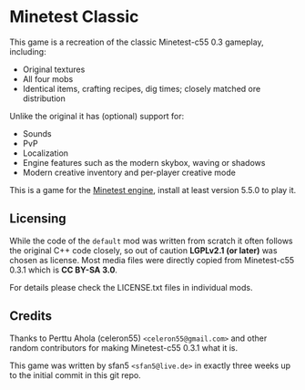 # Minetest Classic

This game is a recreation of the classic Minetest-c55 0.3 gameplay, including:
* Original textures
* All four mobs
* Identical items, crafting recipes, dig times; closely matched ore distribution

Unlike the original it has (optional) support for:
* Sounds
* PvP
* Localization
* Engine features such as the modern skybox, waving or shadows
* Modern creative inventory and per-player creative mode

This is a game for the [Minetest engine](https://www.minetest.net/), install
at least version 5.5.0 to play it.

## Licensing

While the code of the `default` mod was written from scratch it often follows the
original C++ code closely, so out of caution **LGPLv2.1 (or later)** was chosen as license.
Most media files were directly copied from Minetest-c55 0.3.1 which is **CC BY-SA 3.0**.

For details please check the LICENSE.txt files in individual mods.

## Credits

Thanks to Perttu Ahola (celeron55) `<celeron55@gmail.com>` and other random contributors
for making Minetest-c55 0.3.1 what it is.

This game was written by sfan5 `<sfan5@live.de>` in exactly three weeks up to
the initial commit in this git repo.
